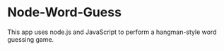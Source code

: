 # Node-Word-Guess
This app uses node.js and JavaScript to perform a hangman-style word guessing game. 
